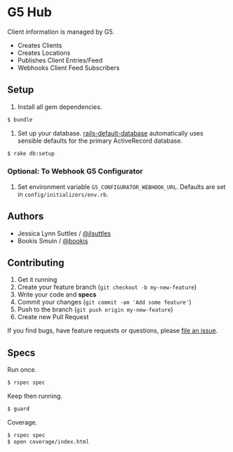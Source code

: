# G5 Hub

Client information is managed by G5.

* Creates Clients
* Creates Locations
* Publishes Client Entries/Feed
* Webhooks Client Feed Subscribers

## Setup

1. Install all gem dependencies.
```bash
$ bundle
```

1. Set up your database.
[rails-default-database](https://github.com/tpope/rails-default-database)
automatically uses sensible defaults for the primary ActiveRecord database.
```bash
$ rake db:setup
```

### Optional: To Webhook G5 Configurator

1. Set environment variable `G5_CONFIGURATOR_WEBHOOK_URL`.
Defaults are set in `config/initializers/env.rb`.


## Authors

* Jessica Lynn Suttles / [@jlsuttles](https://github.com/jlsuttles)
* Bookis Smuin / [@bookis](https://github.com/bookis)


## Contributing

1. Get it running
1. Create your feature branch (`git checkout -b my-new-feature`)
1. Write your code and **specs**
1. Commit your changes (`git commit -am 'Add some feature'`)
1. Push to the branch (`git push origin my-new-feature`)
1. Create new Pull Request

If you find bugs, have feature requests or questions, please
[file an issue](https://github.com/g5search/g5-hub/issues).


## Specs

Run once.
```bash
$ rspec spec
```

Keep then running.
```bash
$ guard
```

Coverage.
```bash
$ rspec spec
$ open coverage/index.html
```
